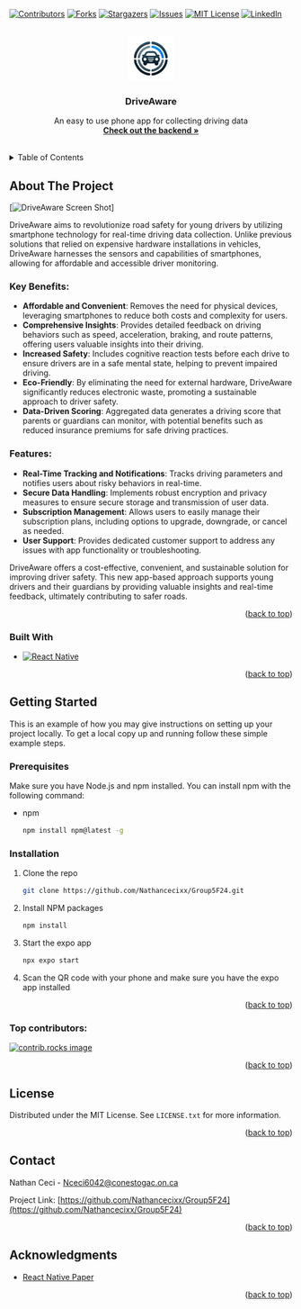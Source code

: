 <a id="readme-top"></a>



<!-- PROJECT SHIELDS -->
[![Contributors][contributors-shield]][contributors-url]
[![Forks][forks-shield]][forks-url]
[![Stargazers][stars-shield]][stars-url]
[![Issues][issues-shield]][issues-url]
[![MIT License][license-shield]][license-url]
[![LinkedIn][linkedin-shield]][linkedin-url]



<!-- PROJECT LOGO -->
<br />
<div align="center">
  <a href="https://github.com/Nathancecixx/Group5F24">
    <img src="assets/DriveAware_Logo.png" alt="Logo" width="80" height="80">
  </a>

  <h3 align="center">DriveAware</h3>

  <p align="center">
    An easy to use phone app for collecting driving data
    <br />
    <a href="https://github.com/Nathancecixx/Group5F24Backend"><strong>Check out the backend »</strong></a>
    <br />
    <br />
  
  </p>
</div>



<!-- TABLE OF CONTENTS -->
<details>
  <summary>Table of Contents</summary>
  <ol>
    <li>
      <a href="#about-the-project">About The Project</a>
      <ul>
        <li><a href="#built-with">Built With</a></li>
      </ul>
    </li>
    <li>
      <a href="#getting-started">Getting Started</a>
      <ul>
        <li><a href="#prerequisites">Prerequisites</a></li>
        <li><a href="#installation">Installation</a></li>
      </ul>
    </li>
    <li><a href="#license">License</a></li>
    <li><a href="#contact">Contact</a></li>
    <li><a href="#acknowledgments">Acknowledgments</a></li>
  </ol>
</details>



<!-- ABOUT THE PROJECT -->
## About The Project

[![DriveAware Screen Shot][product-screenshot]]

DriveAware aims to revolutionize road safety for young drivers by utilizing smartphone technology for real-time driving data collection. Unlike previous solutions that relied on expensive hardware installations in vehicles, DriveAware harnesses the sensors and capabilities of smartphones, allowing for affordable and accessible driver monitoring. 

### Key Benefits:
- **Affordable and Convenient**: Removes the need for physical devices, leveraging smartphones to reduce both costs and complexity for users.
- **Comprehensive Insights**: Provides detailed feedback on driving behaviors such as speed, acceleration, braking, and route patterns, offering users valuable insights into their driving.
- **Increased Safety**: Includes cognitive reaction tests before each drive to ensure drivers are in a safe mental state, helping to prevent impaired driving.
- **Eco-Friendly**: By eliminating the need for external hardware, DriveAware significantly reduces electronic waste, promoting a sustainable approach to driver safety.
- **Data-Driven Scoring**: Aggregated data generates a driving score that parents or guardians can monitor, with potential benefits such as reduced insurance premiums for safe driving practices.

### Features:
- **Real-Time Tracking and Notifications**: Tracks driving parameters and notifies users about risky behaviors in real-time.
- **Secure Data Handling**: Implements robust encryption and privacy measures to ensure secure storage and transmission of user data.
- **Subscription Management**: Allows users to easily manage their subscription plans, including options to upgrade, downgrade, or cancel as needed.
- **User Support**: Provides dedicated customer support to address any issues with app functionality or troubleshooting.

DriveAware offers a cost-effective, convenient, and sustainable solution for improving driver safety. This new app-based approach supports young drivers and their guardians by providing valuable insights and real-time feedback, ultimately contributing to safer roads.

<p align="right">(<a href="#readme-top">back to top</a>)</p>



### Built With

* [![React Native][React Native]][React Native-url]

<p align="right">(<a href="#readme-top">back to top</a>)</p>



<!-- GETTING STARTED -->
## Getting Started

This is an example of how you may give instructions on setting up your project locally.
To get a local copy up and running follow these simple example steps.

### Prerequisites

Make sure you have Node.js and npm installed. You can install npm with the following command:
* npm
  ```sh
  npm install npm@latest -g
  ```

### Installation

1. Clone the repo
   ```sh
   git clone https://github.com/Nathancecixx/Group5F24.git
   ```
3. Install NPM packages
   ```sh
   npm install
   ```
4. Start the expo app
   ```sh
   npx expo start
   ```
 4. Scan the QR code with your phone and make sure you have the expo app installed

<p align="right">(<a href="#readme-top">back to top</a>)</p>

### Top contributors:

<a href="https://github.com/Nathancecixx/Group5F24/graphs/contributors">
  <img src="https://contrib.rocks/image?repo=Nathancecixx/Group5F24" alt="contrib.rocks image" />
</a>

<p align="right">(<a href="#readme-top">back to top</a>)</p>



<!-- LICENSE -->
## License

Distributed under the MIT License. See `LICENSE.txt` for more information.

<p align="right">(<a href="#readme-top">back to top</a>)</p>



<!-- CONTACT -->
## Contact

Nathan Ceci - Nceci6042@conestogac.on.ca

Project Link: [https://github.com/Nathancecixx/Group5F24](https://github.com/Nathancecixx/Group5F24)

<p align="right">(<a href="#readme-top">back to top</a>)</p>



<!-- ACKNOWLEDGMENTS -->
## Acknowledgments

* [React Native Paper](https://reactnativepaper.com/)

<p align="right">(<a href="#readme-top">back to top</a>)</p>



<!-- MARKDOWN LINKS & IMAGES -->
<!-- https://www.markdownguide.org/basic-syntax/#reference-style-links -->
[contributors-shield]: https://img.shields.io/github/contributors/Nathancecixx/Group5F24.svg?style=for-the-badge
[contributors-url]: https://github.com/Nathancecixx/Group5F24/graphs/contributors
[forks-shield]: https://img.shields.io/github/forks/Nathancecixx/Group5F24.svg?style=for-the-badge
[forks-url]: https://github.com/Nathancecixx/Group5F24.svg/network/members
[stars-shield]: https://img.shields.io/github/stars/Nathancecixx/Group5F24.svg?style=for-the-badge
[stars-url]: https://github.com/Nathancecixx/Group5F24/stargazers
[issues-shield]: https://img.shields.io/github/issues/Nathancecixx/Group5F24.svg?style=for-the-badge
[issues-url]: https://github.com/Nathancecixx/Group5F24/issues
[license-shield]: https://img.shields.io/github/license/Nathancecixx/Group5F24.svg?style=for-the-badge
[license-url]: https://github.com/Nathancecixx/Group5F24/blob/master/LICENSE.txt
[linkedin-shield]: https://img.shields.io/badge/-LinkedIn-black.svg?style=for-the-badge&logo=linkedin&colorB=555
[linkedin-url]: https://linkedin.com/in/nathanceci
[product-screenshot]: images/screenshot.png

[React Native]: https://img.shields.io/badge/React%20Native-20232A?style=for-the-badge&logo=react&logoColor=61DAFB
[React Native-url]: https://reactnative.dev/

